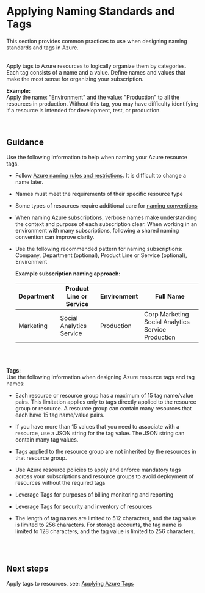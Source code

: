# Applying Naming Standards and Tags 
This section provides common practices to use when designing naming standards and tags in Azure. 
<br />
<br />

Apply tags to Azure resources to logically organize them by categories. Each tag consists of a name and a value. Define names and 
values that make the most sense for organizing your subscription.  


**Example:**  
Apply the name: "Environment" and the value: "Production" to all the resources in production. Without this tag, 
you may have difficulty identifying if a resource is intended for development, test, or production.  
<br />
<br />

## Guidance
Use the following information to help when naming your Azure resource tags.

- Follow [Azure naming rules and restrictions](https://docs.microsoft.com/en-us/azure/architecture/best-practices/naming-conventions#naming-rules-and-restrictions). It is difficult to change a name later. 

- Names must meet the requirements of their specific resource type 
- Some types of resources require additional care for [naming conventions](https://docs.microsoft.com/en-us/azure/architecture/best-practices/naming-conventions#naming-rules-and-restrictions) 
- When naming Azure subscriptions, verbose names make understanding the context and purpose of each subscription clear. 
  When working in an environment with many subscriptions, following a shared naming convention can improve clarity. 
- Use the following recommended pattern for naming subscriptions:  
Company, Department (optional), Product Line or Service (optional), Environment
      
   **Example subscription naming approach:** 

    | __Department__ | __Product Line or Service__ | __Environment__ | __Full Name__ |
    |------------------------------|----------------------------|----------------------------|----------------------------|
    | Marketing   | Social Analytics Service   |  Production   |  Corp Marketing Social Analytics Service Production  | 
<br />
<br />

  **Tags**:  
  Use the following information when designing Azure resource tags and tag names: 

   - Each resource or resource group has a maximum of 15 tag name/value pairs. This limitation applies only to tags directly 
   applied to the resource group or resource. A resource group can contain many resources that each have 15 tag name/value 
   pairs. 

   - If you have more than 15 values that you need to associate with a resource, use a JSON string for the tag value. The JSON string 
   can contain many tag values. 

   - Tags applied to the resource group are not inherited by the resources in that resource group. 

   - Use Azure resource policies to apply and enforce mandatory tags across your subscriptions and resource groups to avoid 
   deployment of resources without the required tags 

   - Leverage Tags for purposes of billing monitoring and reporting 

   - Leverage Tags for security and inventory of resources  
   - The length of tag names are limited to 512 characters, and the tag value is limited to 256 characters. For storage accounts, the tag name is limited to 128 characters, and the tag value is limited to 256 characters. 
<br />
<br />

## Next steps
Apply tags to resources, see:  [Applying Azure Tags](4.1-Applying-Azure-Tags.md)  





 
